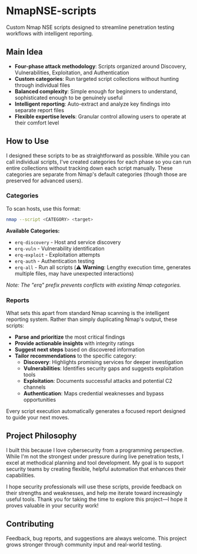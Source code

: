 # NmapNSE-scripts
Custom Nmap NSE scripts designed to streamline penetration testing workflows with intelligent reporting.

## Main Idea
- **Four-phase attack methodology**: Scripts organized around Discovery, Vulnerabilities, Exploitation, and Authentication
- **Custom categories**: Run targeted script collections without hunting through individual files
- **Balanced complexity**: Simple enough for beginners to understand, sophisticated enough to be genuinely useful
- **Intelligent reporting**: Auto-extract and analyze key findings into separate report files
- **Flexible expertise levels**: Granular control allowing users to operate at their comfort level

## How to Use
I designed these scripts to be as straightforward as possible. While you can call individual scripts, I've created categories for each phase so you can run entire collections without tracking down each script manually. These categories are separate from Nmap's default categories (though those are preserved for advanced users).

### Categories 
To scan hosts, use this format:

```bash
nmap --script <CATEGORY> <target>
```

**Available Categories:**
- `erq-discovery` - Host and service discovery
- `erq-vuln` - Vulnerability identification  
- `erq-exploit` - Exploitation attempts
- `erq-auth` - Authentication testing
- `erq-all` - Run all scripts (⚠️ **Warning**: Lengthy execution time, generates multiple files, may have unexpected interactions)

*Note: The "erq" prefix prevents conflicts with existing Nmap categories.*

### Reports
What sets this apart from standard Nmap scanning is the intelligent reporting system. Rather than simply duplicating Nmap's output, these scripts:

- **Parse and prioritize** the most critical findings
- **Provide actionable insights** with integrity ratings
- **Suggest next steps** based on discovered information
- **Tailor recommendations** to the specific category:
  - **Discovery**: Highlights promising services for deeper investigation
  - **Vulnerabilities**: Identifies security gaps and suggests exploitation tools
  - **Exploitation**: Documents successful attacks and potential C2 channels
  - **Authentication**: Maps credential weaknesses and bypass opportunities

Every script execution automatically generates a focused report designed to guide your next moves.

## Project Philosophy
I built this because I love cybersecurity from a programming perspective. While I'm not the strongest under pressure during live penetration tests, I excel at methodical planning and tool development. My goal is to support security teams by creating flexible, helpful automation that enhances their capabilities.

I hope security professionals will use these scripts, provide feedback on their strengths and weaknesses, and help me iterate toward increasingly useful tools. Thank you for taking the time to explore this project—I hope it proves valuable in your security work!

## Contributing
Feedback, bug reports, and suggestions are always welcome. This project grows stronger through community input and real-world testing.